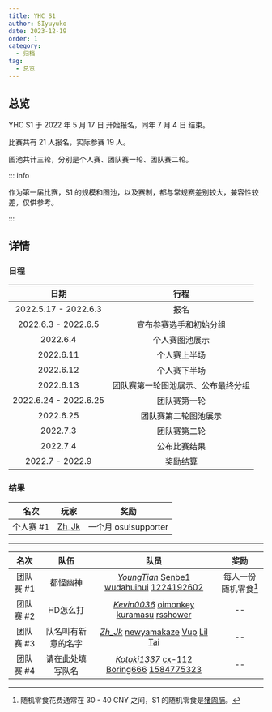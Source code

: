 ```yaml
---
title: YHC S1
author: SIyuyuko
date: 2023-12-19
order: 1
category:
  - 归档
tag:
  - 总览
---
```

## 总览

YHC S1 于 2022 年 5 月 17 日 开始报名，同年 7 月 4 日 结束。

比赛共有 21 人报名，实际参赛 19 人。

图池共计三轮，分别是个人赛、团队赛一轮、团队赛二轮。

::: info

作为第一届比赛，S1 的规模和图池，以及赛制，都与常规赛差别较大，兼容性较差，仅供参考。

:::

## 详情

### 日程

|         日期         |               行程               |
| :-------------------: | :------------------------------: |
| 2022.5.17 - 2022.6.3 |               报名               |
|  2022.6.3 - 2022.6.5  |      宣布参赛选手和初始分组      |
|       2022.6.4       |          个人赛图池展示          |
|       2022.6.11       |           个人赛上半场           |
|       2022.6.12       |           个人赛下半场           |
|       2022.6.13       | 团队赛第一轮图池展示、公布最终分组 |
| 2022.6.24 - 2022.6.25 |            团队赛第一轮            |
|       2022.6.25       |        团队赛第二轮图池展示        |
|       2022.7.3       |            团队赛第二轮            |
|       2022.7.4       |           公布比赛结果           |
|    2022.7 - 2022.9    |             奖励结算             |

### 结果

|   名次   |                  玩家                  |         奖励         |
| :-------: | :------------------------------------: | :------------------: |
| 个人赛 #1 | [Zh_Jk](https://osu.ppy.sh/users/9037287) | 一个月 osu!supporter |

---

|   名次   |        队伍        |                                                                                       队员                                                                                       |           奖励           |
| :-------: | :----------------: | :-------------------------------------------------------------------------------------------------------------------------------------------------------------------------------: | :----------------------: |
| 团队赛 #1 |      都怪幽神      | [*YoungTian*](https://osu.ppy.sh/users/29250968) [Senbe1](https://osu.ppy.sh/users/6911753) [wudahuihui](https://osu.ppy.sh/users/6944810) [1224192602](https://osu.ppy.sh/users/13089663) | 每人一份随机零食[^first] |
| 团队赛 #2 |      HD怎么打      | [*Kevin0036*](https://osu.ppy.sh/users/24004891) [oimonkey](https://osu.ppy.sh/users/20815553) [kuramasu](https://osu.ppy.sh/users/28637823) [rsshower](https://osu.ppy.sh/users/11777879) |            --            |
| 团队赛 #3 | 队名叫有新意的名字 |     [*Zh_Jk*](https://osu.ppy.sh/users/9037287) [newyamakaze](https://osu.ppy.sh/users/12714650) [Vup](https://osu.ppy.sh/users/19755783) [Lil Tai](https://osu.ppy.sh/users/28354000)     |            --            |
| 团队赛 #4 |  请在此处填写队名  | [*Kotoki1337*](https://osu.ppy.sh/users/6403393) [cx-112](https://osu.ppy.sh/users/18656096) [Boring666](https://osu.ppy.sh/users/16262106) [1584775323](https://osu.ppy.sh/users/24232404) |            --            |

[^first]: 随机零食花费通常在 30 - 40 CNY 之间，S1 的随机零食是[猪肉脯](https://baike.baidu.com/item/猪肉脯)。
